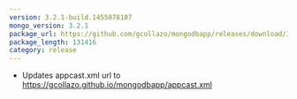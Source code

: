 ```yaml
---
version: 3.2.1-build.1455078107
mongo_version: 3.2.1
package_url: https://github.com/gcollazo/mongodbapp/releases/download/3.2.1-build.1455078107/MongoDB.zip
package_length: 131416
category: release
---
```


- Updates appcast.xml url to https://gcollazo.github.io/mongodbapp/appcast.xml
